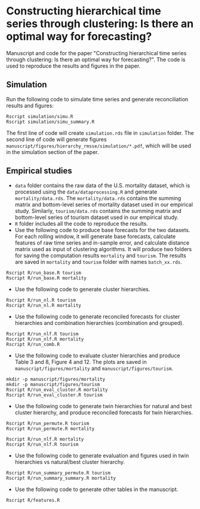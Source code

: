 # Constructing hierarchical time series through clustering: Is there an optimal way for forecasting?

Manuscript and code for the paper "Constructing hierarchical time series through clustering: Is there an optimal way for forecasting?". The code is used to reproduce the results and figures in the paper.


## Simulation

Run the following code to simulate time series and generate reconciliation results and figures:

```shell
Rscript simulation/simu.R
Rscript simulation/simu_summary.R
```

The first line of code will create `simulation.rds` file in `simulation` folder. The second line of code will generate figures `manuscript/figures/hierarchy_rmsse/simulation/*.pdf`, which will be used in the simulation section of the paper.


## Empirical studies

- `data` folder contains the raw data of the U.S. mortality dataset, which is processed using the `data/dataprocessing.R` and generate `mortality/data.rds`. The `mortality/data.rds` contains the summing matrix and bottom-level series of mortality dataset used in our empirical study. Similarly, `tourism/data.rds` contains the summing matrix and bottom-level series of tourism dataset used in our empirical study.
- `R` folder includes all the code to reproduce the results.
- Use the following code to produce base forecasts for the two datasets. For each rolling window, it will generate base forecasts, calculate features of raw time series and in-sample error, and calculate distance matrix used as input of clustering algorithms. It will produce two folders for saving the computation results `mortality` and `tourism`.
The results are saved in `mortality` and `tourism` folder with names `batch_xx.rds`.

```shell
Rscript R/run_base.R tourism
Rscript R/run_base.R mortality
```

- Use the following code to generate cluster hierarchies.

```shell
Rscript R/run_nl.R tourism
Rscript R/run_nl.R mortality
```


- Use the following code to generate reconciled forecasts for cluster hierarchies and combination hierarchies (combination and grouped).

```shell
Rscript R/run_nlf.R tourism
Rscript R/run_nlf.R mortality
Rscript R/run_comb.R
```


- Use the following code to evaluate cluster hierarchies and produce Table 3 and 8, Figure 4 and 12. The plots are saved in `manuscript/figures/mortality` and `manuscript/figures/tourism`.

```shell
mkdir -p manuscript/figures/mortality
mkdir -p manuscript/figures/tourism
Rscript R/run_eval_cluster.R mortality
Rscript R/run_eval_cluster.R tourism
```

- Use the following code to generate twin hierarchies for natural and best cluster hierarchy, and produce reconciled forecasts for twin hierarchies.

```shell
Rscript R/run_permute.R tourism
Rscript R/run_permute.R mortality

Rscript R/run_nlf.R mortality
Rscript R/run_nlf.R tourism
```

- Use the following code to generate evaluation and figures used in twin hierarchies vs natural/best cluster hierarchy.

```shell
Rscript R/run_summary_permute.R tourism
Rscript R/run_summary_summary.R mortality
```



- Use the following code to generate other tables in the manuscript.

```
Rscript R/features.R
```

